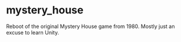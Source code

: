 # mystery_house
Reboot of the original Mystery House game from 1980. Mostly just an excuse to learn Unity.
